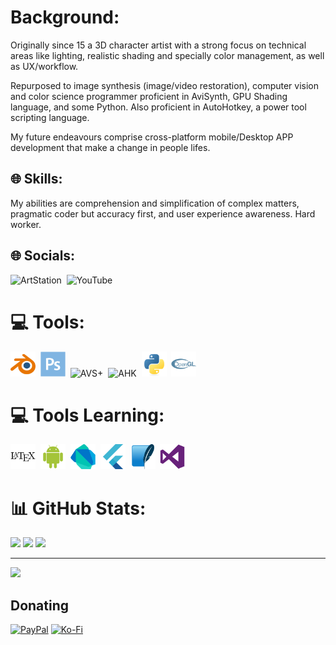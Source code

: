 # Background:
Originally since 15 a 3D character artist with a strong focus on technical areas like lighting, realistic shading and specially color management, as well as UX/workflow.

Repurposed to image synthesis (image/video restoration), computer vision and color science programmer proficient in AviSynth, GPU Shading language, and some Python. Also proficient in AutoHotkey, a power tool scripting language.

My future endeavours comprise cross-platform mobile/Desktop APP development that make a change in people lifes.

## 🌐 Skills:
My abilities are comprehension and simplification of complex matters, pragmatic coder but accuracy first, and user experience awareness. Hard worker.

## 🌐 Socials:
<p>
<img href="http://www.artstation.com/dogway" src="https://www.artstation.com/assets/logo-da586a7166dda92ede057f15b12c0e8c.svg" title="ArtStation" alt="ArtStation" width="110" height="20"/>&nbsp;
<img href="https://youtube.com/@@suupaauozaden3463" src="https://img.shields.io/badge/YouTube-%23FF0000.svg?logo=YouTube&logoColor=white" title="YouTube" alt="YouTube" width="75" height="20"/>&nbsp;
</p>

# 💻 Tools:
<p>
<img src="https://github.com/devicons/devicon/blob/master/icons/blender/blender-original.svg" title="Blender" alt="Blender" width="40" height="40"/>&nbsp;
<img src="https://github.com/devicons/devicon/blob/master/icons/photoshop/photoshop-plain.svg" title="Photoshop" alt="Photoshop" width="40" height="40"/>&nbsp;
<img src="https://avisynthplus.readthedocs.io/en/3.6/_static/DocIcon-Large.svg" title="AVS+" alt="AVS+" width="40" height="40"/>&nbsp;
<img src="https://upload.wikimedia.org/wikipedia/commons/5/5e/Modern_AutoHotkey_Logo_(no_text).svg" title="AHK" alt="AHK" width="40" height="40"/>&nbsp;
<img src="https://github.com/devicons/devicon/blob/master/icons/python/python-original.svg" title="Python" alt="Python" width="40" height="40"/>&nbsp;
<img src="https://github.com/devicons/devicon/blob/master/icons/opengl/opengl-plain.svg" title="OpenGL" alt="OpenGL" width="40" height="40"/>&nbsp;
</p>

# 💻 Tools Learning:
<p>
<img src="https://github.com/devicons/devicon/blob/master/icons/latex/latex-original.svg" title="LaTEX" alt="LaTEX" width="40" height="40"/>&nbsp;
<img src="https://github.com/devicons/devicon/blob/master/icons/android/android-plain.svg" title="Android" alt="Android" width="40" height="40"/>&nbsp;
<img src="https://github.com/devicons/devicon/blob/master/icons/dart/dart-original.svg" title="Dart" alt="Dart" width="40" height="40"/>&nbsp;
<img src="https://github.com/devicons/devicon/blob/master/icons/flutter/flutter-original.svg" title="Flutter" alt="Flutter" width="40" height="40"/>&nbsp;
<img src="https://github.com/devicons/devicon/blob/master/icons/sqlite/sqlite-original.svg" title="SQLite" alt="SQLite" width="40" height="40"/>&nbsp;
<img src="https://github.com/devicons/devicon/blob/master/icons/visualstudio/visualstudio-plain.svg" title="VSCode" alt="VSCode" width="40" height="40"/>&nbsp;
</p>

# 📊 GitHub Stats:
![](https://github-readme-stats.vercel.app/api?username=Dogway&theme=vue-dark&hide_border=false&include_all_commits=true&count_private=false) 
![](https://github-readme-streak-stats.herokuapp.com/?user=Dogway&theme=vue-dark&hide_border=false) 
![](https://github-readme-stats.vercel.app/api/top-langs/?username=Dogway&theme=vue-dark&hide_border=false&include_all_commits=true&count_private=false&layout=compact)

---
[![](https://visitcount.itsvg.in/api?id=Dogway&icon=5&color=1)](https://visitcount.itsvg.in)

  ## Donating
  [![PayPal](https://img.shields.io/badge/PayPal-00457C?style=for-the-badge&logo=paypal&logoColor=white)](https://paypal.me/UozaStudio) [![Ko-Fi](https://img.shields.io/badge/Ko--fi-F16061?style=for-the-badge&logo=ko-fi&logoColor=white)](https://ko-fi.com/dogway) 
